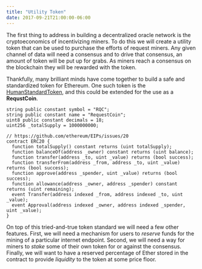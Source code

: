```yaml
---
title: "Utility Token"
date: 2017-09-21T21:00:00-06:00
---
```

The first thing to address in building a decentralized oracle network is the cryptoeconomics of incentivizing miners. To do this we will create a utility token that can be used to purchase the efforts of request miners. Any given channel of data will need a consensus and to drive that consensus, an amount of token will be put up for grabs. As miners reach a consensus on the blockchain they will be rewarded with the token.

Thankfully, many brilliant minds have come together to build a safe and standardized token for Ethereum. One such token is the  [HumanStandardToken](https://github.com/ConsenSys/Tokens/blob/master/contracts/HumanStandardToken.sol), and this could be extended for the use as a **RequstCoin**.

```
string public constant symbol = "RQC";
string public constant name = "RequestCoin";
uint8 public constant decimals = 18;
uint256 _totalSupply = 1000000000;
```

```
// https://github.com/ethereum/EIPs/issues/20
contract ERC20 {
  function totalSupply() constant returns (uint totalSupply);
  function balanceOf(address _owner) constant returns (uint balance);
  function transfer(address _to, uint _value) returns (bool success);
  function transferFrom(address _from, address _to, uint _value) returns (bool success);
  function approve(address _spender, uint _value) returns (bool success);
  function allowance(address _owner, address _spender) constant returns (uint remaining);
  event Transfer(address indexed _from, address indexed _to, uint _value);
  event Approval(address indexed _owner, address indexed _spender, uint _value);
}
```

On top of this tried-and-true token standard we will need a few other features. First, we will need a mechanism for users to *reserve* funds for the mining of a particular internet endpoint. Second, we will need a way for miners to *stake* some of their own token for or against the consensus. Finally, we will want to have a reserved percentage of Ether stored in the contract to provide *liquidity* to the token at some price floor.
